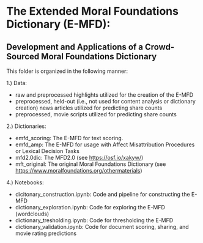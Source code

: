 # The Extended Moral Foundations Dictionary (E-MFD):
## Development and Applications of a Crowd-Sourced Moral Foundations Dictionary

This folder is organized in the following manner:

1.) Data:
- raw and preprocessed highlights utilized for the creation of the E-MFD 
- preprocessed, held-out (i.e., not used for content analysis or dictionary creation) news articles utilized for predicting share counts
- preprocessed, movie scripts utilized for predicting share counts

2.) Dictionaries:
- emfd_scoring: The E-MFD for text scoring. 
- emfd_amp: The E-MFD for usage with Affect Misattribution Procedures or Lexical Decision Tasks
- mfd2.0dic: The MFD2.0 (see https://osf.io/xakyw/)
- mft_original: The original Moral Foundations Dictionary (see https://www.moralfoundations.org/othermaterials)


4.) Notebooks:
- dicitonary_construction.ipynb: Code and pipeline for constructing the E-MFD
- dictionary_exploration.ipynb: Code for exploring the E-MFD (wordclouds)
- dictionary_tresholding.ipynb: Code for thresholding the E-MFD 
- dictionary_validation.ipynb: Code for document scoring, sharing, and movie rating predictions 